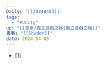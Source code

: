 ```yaml
---
Daily: '[[20240403]]'
tags:
  - "#Unity"
up: "[[專案/獨立遊戲之路|獨立遊戲之路]]"
專案: "[[Shader]]"
date: 2024-04-03
---
```

- [1]                                                           
